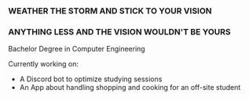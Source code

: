 ### WEATHER THE STORM AND STICK TO YOUR VISION
### ANYTHING LESS AND THE VISION WOULDN'T BE YOURS

Bachelor Degree in Computer Engineering

Currently working on:
- A Discord bot to optimize studying sessions
- An App about handling shopping and cooking for an off-site student



